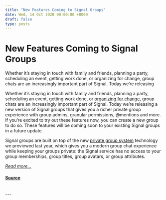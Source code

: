 ```yaml
---
title: "New Features Coming to Signal Groups"
date: Wed, 14 Oct 2020 00:00:00 +0000
draft: false
type: posts
---
```

# New Features Coming to Signal Groups





 Whether it’s staying in touch with family and friends, planning a party, scheduling an event, getting work done, or organizing for change, group chats are an increasingly important part of Signal. Today we’re releasing

Whether it’s staying in touch with family and friends, planning a party, scheduling an event, getting work done, or [organizing for change](/blog/blur-tools/), group chats are an increasingly important part of Signal. Today we’re releasing a new version of Signal groups that gives you a richer private group experience with group admins, granular permissions, @mentions and more. If you’re excited to try out these features now, you can create a new group to do so. These features will be coming soon to your existing Signal groups in a future update.

Signal groups are built on top of the new [private group system](/blog/signal-private-group-system/) technology we previewed last year, which gives you a modern group chat experience while keeping your groups private: the Signal service has no access to your group memberships, group titles, group avatars, or group attributes.

[_Read more..._](https://signal.org/blog/new-groups/)

#### [Source](https://signal.org/blog/new-groups/)

<br/>
---
